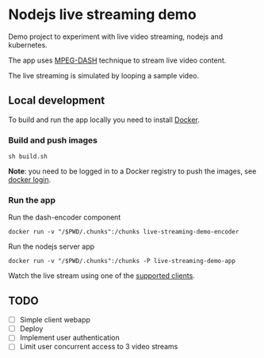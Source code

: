 # Nodejs live streaming demo

Demo project to experiment with live video streaming, nodejs and kubernetes.

The app uses [MPEG-DASH](https://en.wikipedia.org/wiki/Dynamic_Adaptive_Streaming_over_HTTP) technique to stream live video content.

The live streaming is simulated by looping a sample video.

## Local development

To build and run the app locally you need to install [Docker](https://docs.docker.com/install/).

### Build and push images

    sh build.sh

**Note**: you need to be logged in to a Docker registry to push the images, see [docker login](https://docs.docker.com/engine/reference/commandline/login/). 

### Run the app

Run the dash-encoder component

    docker run -v "/$PWD/.chunks":/chunks live-streaming-demo-encoder

Run the nodejs server app

    docker run -v "/$PWD/.chunks":/chunks -P live-streaming-demo-app

Watch the live stream using one of the [supported clients](https://en.wikipedia.org/wiki/Dynamic_Adaptive_Streaming_over_HTTP#Clients_and_libraries).

## TODO

- [ ] Simple client webapp
- [ ] Deploy
- [ ] Implement user authentication
- [ ] Limit user concurrent access to 3 video streams

